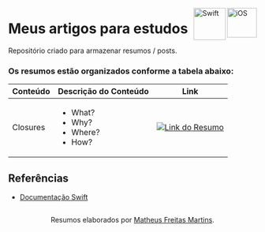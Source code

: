 <img align="right" src="https://logodownload.org/wp-content/uploads/2021/11/ios-logo.png" alt="iOS" width="60" height="60"> <img align="right" src="https://cdn.icon-icons.com/icons2/2699/PNG/512/swift_logo_icon_168770.png" alt="Swift" width="65" height="65">   

# Meus artigos para estudos

Repositório criado para armazenar resumos / posts.

### Os resumos estão organizados conforme a tabela abaixo:

| Conteúdo    | Descrição do Conteúdo     | Link |
| --------------|-----|-----|
| Closures 	|  <ul><li>What?</li><li>Why?</li><li>Where?</li><li>How?</li>	| [![Link do Resumo](https://img.shields.io/badge/Ver%20Resumo%20-blue?style=for-the-badge)](https://github.com/mgoncalves-chaves/dio-resumos-git-e-github/blob/main/resumos/versionamento-git-e-github.md) |


## Referências
- [Documentação Swift](https://docs.swift.org/swift-book/documentation/the-swift-programming-language/thebasics/)

##
<div align="center">Resumos elaborados  por <a href="https://github.com/mtsfreitas">Matheus Freitas Martins</a>.</div>
